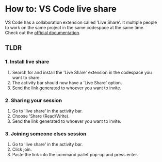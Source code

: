 # How to: VS Code live share

VS Code has a collaboration extension called 'Live Share'. It multiple people to work on the same project in the same codespace at the same time. Check out the [official documentation](https://docs.github.com/en/codespaces/developing-in-a-codespace/working-collaboratively-in-a-codespace).

## TLDR

### 1. Install live share

1. Search for and install the 'Live Share' extension in the codespace you want to share.
2. The activity bar should now have a 'Live Share' option.
3. Send the link generated to whoever you want to invite.

### 2. Sharing your session

1. Go to 'live share' in the activity bar.
2. Choose 'Share (Read/Write).
3. Send the link generated to whoever you want to invite.

### 3. Joining someone elses session

1. Go to 'live share' in the activity bar.
2. Click join.
3. Paste the link into the command pallet pop-up and press enter.
